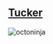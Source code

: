 ## [Tucker](https://github.com/rp-tucker/rp-tucker/tree/main)

<!---
rp-tucker/rp-tucker is a ✨ special ✨ repository because its `README.md` (this file) appears on your GitHub profile.
You can click the Preview link to take a look at your changes.
--->

![octoninja](https://octodex.github.com/images/dojocat.jpg)
